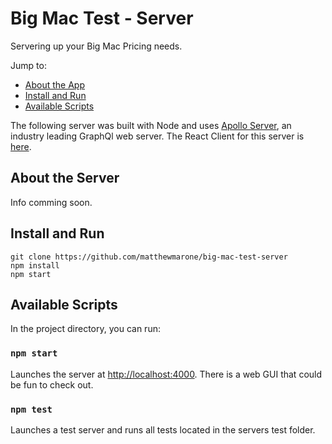# Big Mac Test - Server

Servering up your Big Mac Pricing needs.

Jump to:

- [About the App](#about)
- [Install and Run](#install-and-run)
- [Available Scripts](#available-scripts)

The following server was built with Node and uses [Apollo Server](https://www.apollographql.com/docs/apollo-server/), an industry leading GraphQl web server. The React Client for this server is [here](https://github.com/matthewmarone/bigmac-client).

## About the Server

Info comming soon.

## Install and Run

```
git clone https://github.com/matthewmarone/big-mac-test-server
npm install
npm start
```

## Available Scripts

In the project directory, you can run:

### `npm start`

Launches the server at [http://localhost:4000](http://localhost:4000). There is a web GUI that could be fun to check out.

### `npm test`

Launches a test server and runs all tests located in the servers test folder.
